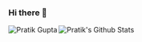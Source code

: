 ### Hi there 👋

<!--
**inomag/inomag** is a ✨ _special_ ✨ repository because its `README.md` (this file) appears on your GitHub profile.

Here are some ideas to get you started:

- 🔭 I’m currently working on ...
- 🌱 I’m currently learning ...
- 👯 I’m looking to collaborate on ...
- 🤔 I’m looking for help with ...
- 💬 Ask me about ...
- 📫 How to reach me: ...
- 😄 Pronouns: ...
- ⚡ Fun fact: ...
-->
<p><img align="left" src="https://github-readme-stats.vercel.app/api/top-langs?username=inomag&show_icons=true&locale=en&layout=compact" alt="Pratik Gupta" /></p>

![Pratik's Github Stats](https://github-readme-stats.vercel.app/api?username=inomag&show_icons=true&theme=algolia)
